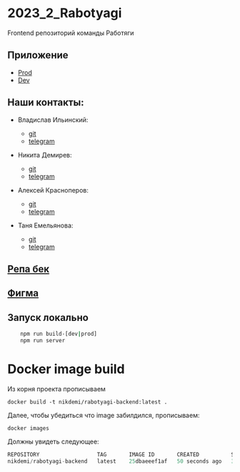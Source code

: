 # 2023_2_Rabotyagi
Frontend репозиторий команды Работяги  

## Приложение
- [Prod](https://goods-galaxy.ru/)
- [Dev](http://dev.goods-galaxy.ru/)

## Наши контакты:

- Владислав Ильинский: 
    - [git](https://github.com/Vilinvil)
    - [telegram](https://t.me/Vilin0)

- Никита Демирев:
    - [git](https://github.com/NickDemiman)
    - [telegram](https://t.me/NikDemiman)

- Алексей Красноперов:
    - [git](https://github.com/SanExpett)
    - [telegram](https://t.me/SanExpet)

- Таня Емельянова:
    - [git](https://github.com/TanyaEmka)
    - [telegram](https://t.me/jupi_abri)

## [Репа бек](https://github.com/go-park-mail-ru/2023_2_Rabotyagi)

## [Фигма](https://www.figma.com/file/YLSZ9uY9gVn6bMDJchrEzD?node-id=23:2127&mode=design#567544444)

## Запуск локально
```bash
    npm run build-[dev|prod]
    npm run server
```

# Docker image build

Из корня проекта прописываем
```shell
docker build -t nikdemi/rabotyagi-backend:latest .
```

Далее, чтобы убедиться что image забилдился, прописываем:
```shell
docker images
```

Должны увидеть следующее:
```d
REPOSITORY                  TAG       IMAGE ID       CREATED          SIZE
nikdemi/rabotyagi-backend   latest    25dbaeeef1af   50 seconds ago   307MB
```
